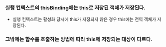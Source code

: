 ### 실행 컨텍스트의 thisBinding에는 this로 저장된 객체가 저장된다.

- 실행 컨텍스트는 활성화 당시에 this가 지정되지 않은 경우 this에는 전역 객체가 저장된다.

### 그밖에는 함수를 호출하는 방법에 따라 this에 저장되는 대상이 다르다.
